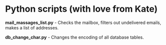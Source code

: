 # Python scripts (with love from Kate)

__mail_massages_list.py__ - Checks the mailbox, filters out undelivered emails, makes a list of addresses.

__db_change_char.py__ - Changes the encoding of all database tables.
